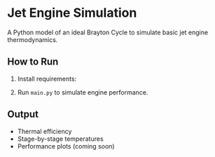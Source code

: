 # Jet Engine Simulation

A Python model of an ideal Brayton Cycle to simulate basic jet engine thermodynamics.

## How to Run
1. Install requirements:

2. Run `main.py` to simulate engine performance.

## Output
- Thermal efficiency
- Stage-by-stage temperatures
- Performance plots (coming soon)